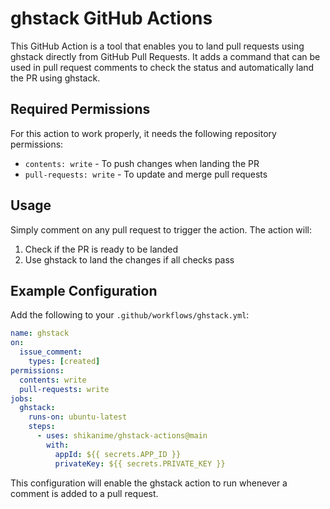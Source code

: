 # ghstack GitHub Actions

This GitHub Action is a tool that enables you to land pull requests using
ghstack directly from GitHub Pull Requests. It adds a command that can be used
in pull request comments to check the status and automatically land the PR using
ghstack.

## Required Permissions

For this action to work properly, it needs the following repository permissions:

- `contents: write` - To push changes when landing the PR
- `pull-requests: write` - To update and merge pull requests

## Usage

Simply comment on any pull request to trigger the action. The action will:

1. Check if the PR is ready to be landed
2. Use ghstack to land the changes if all checks pass

## Example Configuration

Add the following to your `.github/workflows/ghstack.yml`:

```yaml
name: ghstack
on:
  issue_comment:
    types: [created]
permissions:
  contents: write
  pull-requests: write
jobs:
  ghstack:
    runs-on: ubuntu-latest
    steps:
      - uses: shikanime/ghstack-actions@main
        with:
          appId: ${{ secrets.APP_ID }}
          privateKey: ${{ secrets.PRIVATE_KEY }}
```

This configuration will enable the ghstack action to run whenever a comment is
added to a pull request.
